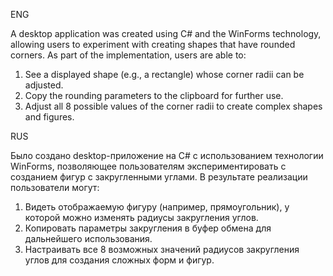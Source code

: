 ENG

A desktop application was created using C# and the WinForms technology, allowing users to experiment with creating shapes that have rounded corners. As part of the implementation, users are able to:

1. See a displayed shape (e.g., a rectangle) whose corner radii can be adjusted.
2. Copy the rounding parameters to the clipboard for further use.
3. Adjust all 8 possible values of the corner radii to create complex shapes and figures.

RUS

Было создано desktop-приложение на C# с использованием технологии WinForms, позволяющее пользователям экспериментировать с созданием фигур с закругленными углами. В результате реализации пользователи могут:
1. Видеть отображаемую фигуру (например, прямоугольник), у которой можно изменять радиусы закругления углов.
2. Копировать параметры закругления в буфер обмена для дальнейшего использования.
3. Настраивать все 8 возможных значений радиусов закругления углов для создания сложных форм и фигур.
